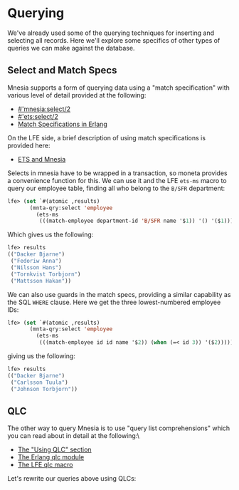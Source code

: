 # Querying

We've already used some of the querying techniques for inserting and selecting all records. Here we'll explore some specifics of other types of queries we can make against the database.

## Select and Match Specs

Mnesia supports a form of querying data using a "match specification" with various level of detail provided at the following:
* [#'mnesia:select/2](https://www.erlang.org/doc/man/mnesia#select-2)
* [#'ets:select/2](https://www.erlang.org/doc/man/ets#select-2)
* [Match Specifications in Erlang](https://www.erlang.org/doc/apps/erts/match_spec)

On the LFE side, a brief description of using match specifications is provided here:
* [ETS and Mnesia](https://github.com/lfe/lfe/blob/develop/doc/src/lfe_guide.7.md#ets-and-mnesia)

Selects in mnesia have to be wrapped in a transaction, so moneta provides a convenience function for this. We can use it and the LFE `ets-ms` macro to query our employee table, finding all who belong to the `B/SFR` department:

```cl
lfe> (set `#(atomic ,results)
       (mnta-qry:select 'employee 
         (ets-ms
          (((match-employee department-id 'B/SFR name '$1)) '() '($1)))))
```

Which gives us the following:

```cl
lfe> results
(("Dacker Bjarne")
 ("Fedoriw Anna")
 ("Nilsson Hans")
 ("Tornkvist Torbjorn")
 ("Mattsson Hakan"))
```

We can also use guards in the match specs, providing a similar capability as the SQL `WHERE` clause. Here we get the three lowest-numbered employee IDs:

```cl
lfe> (set `#(atomic ,results)
       (mnta-qry:select 'employee 
         (ets-ms
          (((match-employee id id name '$2)) (when (=< id 3)) '($2)))))
```

giving us the following:

``` cl
lfe> results
(("Dacker Bjarne")
 ("Carlsson Tuula")
 ("Johnson Torbjorn"))
```

## QLC

The other way to query Mnesia is to use "query list comprehensions" which you can read about in detail at the following:\
* [The "Using QLC" section](https://www.erlang.org/doc/apps/mnesia/mnesia_chap2#example)
* [The Erlang qlc module](https://www.erlang.org/doc/man/qlc)
* [The LFE qlc macro](https://github.com/lfe/lfe/blob/develop/doc/src/lfe_guide.7.md#query-list-comprehensions)

Let's rewrite our queries above using QLCs:

``` cl

```
